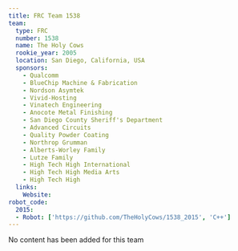 ```yaml
---
title: FRC Team 1538
team:
  type: FRC
  number: 1538
  name: The Holy Cows
  rookie_year: 2005
  location: San Diego, California, USA
  sponsors:
    - Qualcomm
    - BlueChip Machine & Fabrication
    - Nordson Asymtek
    - Vivid-Hosting
    - Vinatech Engineering
    - Anocote Metal Finishing
    - San Diego County Sheriff's Department
    - Advanced Circuits
    - Quality Powder Coating
    - Northrop Grumman
    - Alberts-Worley Family
    - Lutze Family
    - High Tech High International
    - High Tech High Media Arts
    - High Tech High
  links:
    Website:
robot_code:
  2015:
  - Robot: ['https://github.com/TheHolyCows/1538_2015', 'C++']
---
```

No content has been added for this team